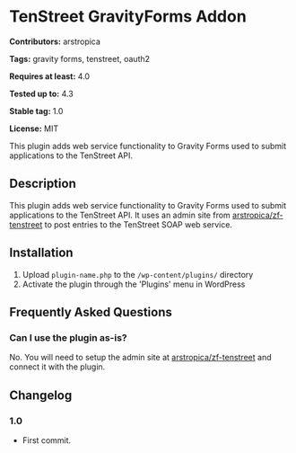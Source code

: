 # TenStreet GravityForms Addon #
**Contributors:** arstropica
  
**Tags:** gravity forms, tenstreet, oauth2
  
**Requires at least:** 4.0
  
**Tested up to:** 4.3
  
**Stable tag:** 1.0
  
**License:** MIT
  

This plugin adds web service functionality to Gravity Forms used to submit applications to the TenStreet API.

## Description ##
This plugin adds web service functionality to Gravity Forms used to submit applications to the TenStreet API. It uses an admin site from [arstropica/zf-tenstreet](https://github.com/arstropica/zf-tenstreet) to post entries to the TenStreet SOAP web service.

## Installation ##
1. Upload `plugin-name.php` to the `/wp-content/plugins/` directory
2. Activate the plugin through the \'Plugins\' menu in WordPress


## Frequently Asked Questions ##
### Can I use the plugin as-is? ###

No. You will need to setup the admin site at [arstropica/zf-tenstreet](https://github.com/arstropica/zf-tenstreet) and connect it with the plugin.


## Changelog ##

### 1.0 ###
* First commit.
